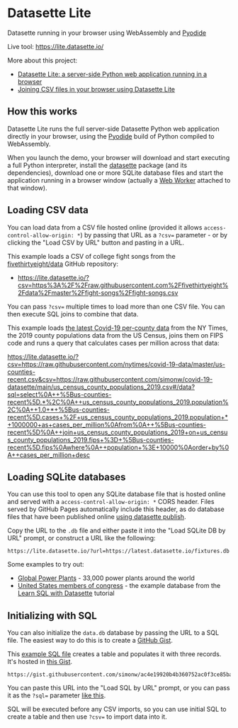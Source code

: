 # Datasette Lite

Datasette running in your browser using WebAssembly and [Pyodide](https://pyodide.org)

Live tool: https://lite.datasette.io/

More about this project:

- [Datasette Lite: a server-side Python web application running in a browser](https://simonwillison.net/2022/May/4/datasette-lite/)
- [Joining CSV files in your browser using Datasette Lite](https://simonwillison.net/2022/Jun/20/datasette-lite-csvs/)

## How this works

Datasette Lite runs the full server-side Datasette Python web application directly in your browser, using the [Pyodide](https://pyodide.org) build of Python compiled to WebAssembly.

When you launch the demo, your browser will download and start executing a full Python interpreter, install the [datasette](https://pypi.org/project/datasette/) package (and its dependencies), download one or more SQLite database files and start the application running in a browser window (actually a [Web Worker](https://developer.mozilla.org/en-US/docs/Web/API/Web_Workers_API/Using_web_workers) attached to that window).

## Loading CSV data

You can load data from a CSV file hosted online (provided it allows `access-control-allow-origin: *`) by passing that URL as a `?csv=` parameter - or by clicking the "Load CSV by URL" button and pasting in a URL.

This example loads a CSV of college fight songs from the [fivethirtyeight/data](https://github.com/fivethirtyeight/data/blob/master/fight-songs/README.md) GitHub repository:

- https://lite.datasette.io/?csv=https%3A%2F%2Fraw.githubusercontent.com%2Ffivethirtyeight%2Fdata%2Fmaster%2Ffight-songs%2Ffight-songs.csv

You can pass `?csv=` multiple times to load more than one CSV file. You can then execute SQL joins to combine that data.

This example loads [the latest Covid-19 per-county data](https://github.com/nytimes/covid-19-data) from the NY Times, the 2019 county populations data from the US Census, joins them on FIPS code and runs a query that calculates cases per million across that data:

[https://lite.datasette.io/?csv=https://raw.githubusercontent.com/nytimes/covid-19-data/master/us-counties-recent.csv&csv=https://raw.githubusercontent.com/simonw/covid-19-datasette/main/us_census_county_populations_2019.csv#/data?sql=select%0A++%5Bus-counties-recent%5D.*%2C%0A++us_census_county_populations_2019.population%2C%0A++1.0+*+%5Bus-counties-recent%5D.cases+%2F+us_census_county_populations_2019.population+*+1000000+as+cases_per_million%0Afrom%0A++%5Bus-counties-recent%5D%0A++join+us_census_county_populations_2019+on+us_census_county_populations_2019.fips+%3D+%5Bus-counties-recent%5D.fips%0Awhere%0A++population+%3E+10000%0Aorder+by%0A++cases_per_million+desc
](https://lite.datasette.io/?csv=https://raw.githubusercontent.com/nytimes/covid-19-data/master/us-counties-recent.csv&csv=https://raw.githubusercontent.com/simonw/covid-19-datasette/main/us_census_county_populations_2019.csv#/data?sql=select%0A++%5Bus-counties-recent%5D.*%2C%0A++us_census_county_populations_2019.population%2C%0A++1.0+*+%5Bus-counties-recent%5D.cases+%2F+us_census_county_populations_2019.population+*+1000000+as+cases_per_million%0Afrom%0A++%5Bus-counties-recent%5D%0A++join+us_census_county_populations_2019+on+us_census_county_populations_2019.fips+%3D+%5Bus-counties-recent%5D.fips%0Awhere%0A++date+%3D+%28select+max%28date%29+from+%5Bus-counties-recent%5D%29%0Aorder+by%0A++cases_per_million+desc)

## Loading SQLite databases

You can use this tool to open any SQLite database file that is hosted online and served with a `access-control-allow-origin: *` CORS header. Files served by GitHub Pages automatically include this header, as do database files that have been published online [using datasette publish](https://docs.datasette.io/en/stable/publish.html).

Copy the URL to the `.db` file and either paste it into the "Load SQLite DB by URL" prompt, or construct a URL like the following:

    https://lite.datasette.io/?url=https://latest.datasette.io/fixtures.db

Some examples to try out:

- [Global Power Plants](https://lite.datasette.io/?url=https://global-power-plants.datasettes.com/global-power-plants.db) - 33,000 power plants around the world
- [United States members of congress](https://lite.datasette.io/?url=https://congress-legislators.datasettes.com/legislators.db) - the example database from the [Learn SQL with Datasette](https://datasette.io/tutorials/learn-sql) tutorial

## Initializing with SQL

You can also initialize the `data.db` database by passing the URL to a SQL file. The easiest way to do this is to create a [GitHub Gist](https://gist.github.com/).

This [example SQL file](https://gist.githubusercontent.com/simonw/ac4e19920b4b360752ac0f3ce85ba238/raw/90d31cf93bf1d97bb496de78559798f849b17e85/demo.sql) creates a table and populates it with three records. It's hosted in [this Gist](https://gist.github.com/simonw/ac4e19920b4b360752ac0f3ce85ba238).

    https://gist.githubusercontent.com/simonw/ac4e19920b4b360752ac0f3ce85ba238/raw/90d31cf93bf1d97bb496de78559798f849b17e85/demo.sql

You can paste this URL into the "Load SQL by URL" prompt, or you can pass it as the `?sql=` parameter [like this](https://lite.datasette.io/?sql=https%3A%2F%2Fgist.githubusercontent.com%2Fsimonw%2Fac4e19920b4b360752ac0f3ce85ba238%2Fraw%2F90d31cf93bf1d97bb496de78559798f849b17e85%2Fdemo.sql).

SQL will be executed before any CSV imports, so you can use initial SQL to create a table and then use `?csv=` to import data into it.
